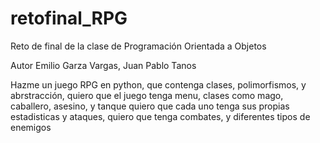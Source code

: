 # retofinal_RPG
Reto de final de la clase de Programación Orientada a Objetos

Autor Emilio Garza Vargas, Juan Pablo Tanos 

Hazme un juego RPG en python, que contenga clases, polimorfismos, y abrstracción, quiero que el juego tenga menu, clases como mago, caballero, asesino, y tanque quiero que cada uno tenga sus propias estadisticas y ataques, quiero que tenga combates, y diferentes tipos de enemigos